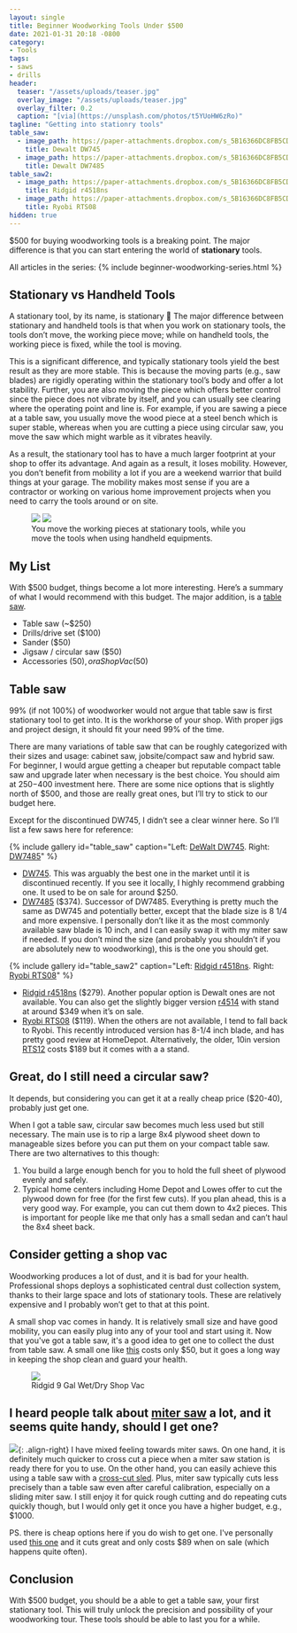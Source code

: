 ```yaml
---
layout: single
title: Beginner Woodworking Tools Under $500
date: 2021-01-31 20:18 -0800
category:
- Tools
tags:
- saws
- drills
header:
  teaser: "/assets/uploads/teaser.jpg"
  overlay_image: "/assets/uploads/teaser.jpg"
  overlay_filter: 0.2
  caption: "[via](https://unsplash.com/photos/t5YUoHW6zRo)"
tagline: "Getting into stationry tools"
table_saw:
  - image_path: https://paper-attachments.dropbox.com/s_5B16366DC8FB5CD805407D42656700C312B80CFC47DE56A6F52FE4F6E48ADFEB_1612147259668_image.png
    title: Dewalt DW745
  - image_path: https://paper-attachments.dropbox.com/s_5B16366DC8FB5CD805407D42656700C312B80CFC47DE56A6F52FE4F6E48ADFEB_1612147427745_image.png
    title: Dewalt DW7485
table_saw2:
  - image_path: https://paper-attachments.dropbox.com/s_5B16366DC8FB5CD805407D42656700C312B80CFC47DE56A6F52FE4F6E48ADFEB_1612155875305_image.png
    title: Ridgid r4518ns
  - image_path: https://paper-attachments.dropbox.com/s_5B16366DC8FB5CD805407D42656700C312B80CFC47DE56A6F52FE4F6E48ADFEB_1612148251122_image.png
    title: Ryobi RTS08
hidden: true
---
```


$500 for buying woodworking tools is a breaking point. The major difference is that you can start entering the world of **stationary** tools.

All articles in the series:
{% include beginner-woodworking-series.html %}

## Stationary vs Handheld Tools

A stationary tool, by its name, is stationary 🙂 The major difference between stationary and handheld tools is that when you work on stationary tools, the tools don’t move, the working piece move; while on handheld tools, the working piece is fixed, while the tool is moving.

This is a significant difference, and typically stationary tools yield the best result as they are more stable. This is because the moving parts (e.g., saw blades) are rigidly operating within the stationary tool’s body and offer a lot stability. Further, you are also moving the piece which offers better control since the piece does not vibrate by itself, and you can usually see clearing where the operating point and line is. For example, if you are sawing a piece at a table saw, you usually move the wood piece at a steel bench which is super stable, whereas when you are cutting a piece using circular saw, you move the saw which might warble as it vibrates heavily.

As a result, the stationary tool has to have a much larger footprint at your shop to offer its advantage. And again as a result, it loses mobility. However, you don’t benefit from mobility a lot if you are a weekend warrior that build things at your garage. The mobility makes most sense if you are a contractor or working on various home improvement projects when you need to carry the tools around or on site.

<figure class="half">
  <img src="https://paper-attachments.dropbox.com/s_5B16366DC8FB5CD805407D42656700C312B80CFC47DE56A6F52FE4F6E48ADFEB_1612137243055_image.png">
  <img src="https://paper-attachments.dropbox.com/s_5B16366DC8FB5CD805407D42656700C312B80CFC47DE56A6F52FE4F6E48ADFEB_1612137216568_image.png">
  <figcaption>
    You move the working pieces at stationary tools, while you move the tools when using handheld equipments.
  </figcaption>
</figure>

## My List

With $500 budget, things become a lot more interesting. Here’s a summary of what I would recommend with this budget. The major addition, is a [table saw](https://en.wikipedia.org/wiki/Table_saw).

- Table saw (~$250)
- Drills/drive set ($100)
- Sander ($50)
- Jigsaw / circular saw ($50)
- Accessories ($50), or a Shop Vac ($50)

## Table saw

99% (if not 100%) of woodworker would not argue that table saw is first stationary tool to get into. It is the workhorse of your shop. With proper jigs and project design, it should fit your need 99% of the time.

There are many variations of table saw that can be roughly categorized with their sizes and usage: cabinet saw, jobsite/compact saw and hybrid saw. For beginner, I would argue getting a cheaper but reputable compact table saw and upgrade later when necessary is the best choice. You should aim at $250-$400 investment here. There are some nice options that is slightly north of $500, and those are really great ones, but I’ll try to stick to our budget here.

Except for the discontinued DW745, I didn’t see a clear winner here. So I’ll list a few saws here for reference:

{% include gallery id="table_saw" caption="Left: [DeWalt DW745](https://www.dewalt.com/products/power-tools/saws/table-saws/10-in-compact-jobsite-table-saw-with-sitepro-modular-guarding-system/dw745). Right: [DW7485](https://amzn.to/36LAKab)" %}

- [DW745](https://www.dewalt.com/products/power-tools/saws/table-saws/10-in-compact-jobsite-table-saw-with-sitepro-modular-guarding-system/dw745). This was arguably the best one in the market until it is discontinued recently. If you see it locally, I highly recommend grabbing one. It used to be on sale for around $250.
- [DW7485](https://amzn.to/36LAKab) ($374). Successor of DW7485. Everything is pretty much the same as DW745 and potentially better, except that the blade size is 8 1/4 and more expensive. I personally don’t like it as the most commonly available saw blade is 10 inch, and I can easily swap it with my miter saw if needed. If you don’t mind the size (and probably you shouldn’t if you are absolutely new to woodworking), this is the one you should get.

{% include gallery id="table_saw2" caption="Left: [Ridgid r4518ns](https://www.homedepot.com/p/RIDGID-15-Amp-10-in-Table-Saw-R4518NS/313501985). Right: [Ryobi RTS08](https://www.homedepot.com/p/RYOBI-13-Amp-8-1-4-in-Table-Saw-RTS08/309412837)" %}

- [Ridgid r4518ns](https://www.homedepot.com/p/RIDGID-15-Amp-10-in-Table-Saw-R4518NS/313501985) ($279). Another popular option is Dewalt ones are not available. You can also get the slightly bigger version [r4514](https://www.homedepot.com/p/RIDGID-10-in-Pro-Jobsite-Table-Saw-with-Stand-R4514/309415135) with stand at around $349 when it’s on sale.
- [Ryobi RTS08](https://www.homedepot.com/p/RYOBI-13-Amp-8-1-4-in-Table-Saw-RTS08/309412837) ($119). When the others are not available, I tend to fall back to Ryobi. This recently introduced version has 8-1/4 inch blade, and has pretty good review at HomeDepot. Alternatively, the older, 10in version [RTS12](https://www.homedepot.com/p/RYOBI-15-Amp-10-in-Table-Saw-with-Folding-Stand-RTS12/309412842) costs $189 but it comes with a a stand.

## Great, do I still need a circular saw?

It depends, but considering you can get it at a really cheap price ($20-40), probably just get one.

When I got a table saw, circular saw becomes much less used but still necessary. The main use is to rip a large 8x4 plywood sheet down to manageable sizes before you can put them on your compact table saw. There are two alternatives to this though:

1. You build a large enough bench for you to hold the full sheet of plywood evenly and safely.
2. Typical home centers including Home Depot and Lowes offer to cut the plywood down for free (for the first few cuts). If you plan ahead, this is a very good way. For example, you can cut them down to 4x2 pieces. This is important for people like me that only has a small sedan and can’t haul the 8x4 sheet back.

## Consider getting a shop vac

Woodworking produces a lot of dust, and it is bad for your health. Professional shops deploys a sophisticated central dust collection system, thanks to their large space and lots of stationary tools. These are relatively expensive and I probably won’t get to that at this point.

A small shop vac comes in handy. It is relatively small size and have good mobility, you can easily plug into any of your tool and start using it. Now that you've got a table saw, it's a good idea to get one to collect the dust from table saw. A small one like [this](https://www.homedepot.com/p/RIDGID-9-Gal-4-25-Peak-HP-NXT-Wet-Dry-Shop-Vacuum-with-Filter-Hose-3-Wands-Utility-Nozzle-Crevice-Tool-and-Dusting-Brush-HD0901/313532154) costs only $50, but it goes a long way in keeping the shop clean and guard your health.

<figure class="one">
  <img src="https://paper-attachments.dropbox.com/s_5B16366DC8FB5CD805407D42656700C312B80CFC47DE56A6F52FE4F6E48ADFEB_1612157886266_Pasted_Image_1_31_21__9_31_PM.jpg">
  <figcaption>
    Ridgid 9 Gal Wet/Dry Shop Vac
  </figcaption>
</figure>

## I heard people talk about [miter saw](https://en.wikipedia.org/wiki/Miter_saw) a lot, and it seems quite handy, should I get one?

![](https://paper-attachments.dropbox.com/s_5B16366DC8FB5CD805407D42656700C312B80CFC47DE56A6F52FE4F6E48ADFEB_1612158135526_image.png){: .align-right}
I have mixed feeling towards miter saws. On one hand, it is definitely much quicker to cross cut a piece when a miter saw station is ready there for you to use. On the other hand, you can easily achieve this using a table saw with a [cross-cut sled](https://www.finewoodworking.com/2011/07/01/build-a-super-precise-tablesaw-crosscut-sled#:~:text=Tablesaw%20crosscut%20sleds%20are%20a,miter%20slot%20bars%20aligned%20properly.). Plus, miter saw typically cuts less precisely than a table saw even after careful calibration, especially on a sliding miter saw. I still enjoy it for quick rough cutting and do repeating cuts quickly though, but I would only get it once you have a higher budget, e.g., $1000.

PS. there is cheap options here if you do wish to get one. I've personally used [this one](https://amzn.to/3rdoB5h) and it cuts great and only costs $89 when on sale (which happens quite often).

## Conclusion

With $500 budget, you should be a able to get a table saw, your first stationary tool. This will truly unlock the precision and possibility of your woodworking tour. These tools should be able to last you for a while.

[stationary tools image]: https://paper-attachments.dropbox.com/s_5B16366DC8FB5CD805407D42656700C312B80CFC47DE56A6F52FE4F6E48ADFEB_1612137243055_image.png
[handheld tools image]: https://paper-attachments.dropbox.com/s_5B16366DC8FB5CD805407D42656700C312B80CFC47DE56A6F52FE4F6E48ADFEB_1612137216568_image.png
[DeWalt DW745]: https://www.dewalt.com/products/power-tools/saws/table-saws/10-in-compact-jobsite-table-saw-with-sitepro-modular-guarding-system/dw745

